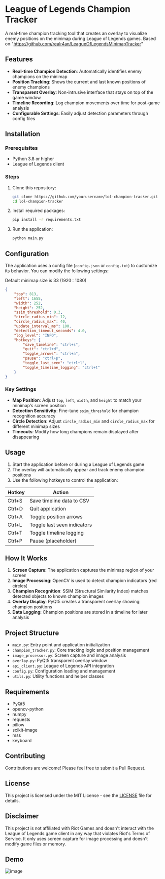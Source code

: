 # League of Legends Champion Tracker

A real-time champion tracking tool that creates an overlay to visualize enemy positions on the minimap during League of Legends games.
Based on "https://github.com/realr4an/LeagueOfLegendsMinimapTracker"

## Features

- **Real-time Champion Detection**: Automatically identifies enemy champions on the minimap
- **Position Tracking**: Shows the current and last known positions of enemy champions
- **Transparent Overlay**: Non-intrusive interface that stays on top of the game window
- **Timeline Recording**: Log champion movements over time for post-game analysis
- **Configurable Settings**: Easily adjust detection parameters through config files

## Installation

### Prerequisites

- Python 3.8 or higher
- League of Legends client

### Steps

1. Clone this repository:
   ```bash
   git clone https://github.com/yourusername/lol-champion-tracker.git
   cd lol-champion-tracker
   ```

2. Install required packages:
   ```bash
   pip install -r requirements.txt
   ```

3. Run the application:
   ```bash
   python main.py
   ```

## Configuration

The application uses a config file (`config.json` or `config.txt`) to customize its behavior. You can modify the following settings:

Default minimap size is 33 (1920 : 1080)

```json
{
    "top": 813,
    "left": 1655,
    "width": 252,
    "height": 252,
    "ssim_threshold": 0.3,
    "circle_radius_min": 12,
    "circle_radius_max": 40,
    "update_interval_ms": 100,
    "detection_timeout_seconds": 4.0,
    "log_level": "INFO",
    "hotkeys": {
        "save_timeline": "ctrl+s",
        "quit": "ctrl+d",
        "toggle_arrows": "ctrl+a",
        "pause": "ctrl+p",
        "toggle_last_seen": "ctrl+l",
        "toggle_timeline_logging": "ctrl+t"
    }
}
```

### Key Settings

- **Map Position**: Adjust `top`, `left`, `width`, and `height` to match your minimap's screen position
- **Detection Sensitivity**: Fine-tune `ssim_threshold` for champion recognition accuracy
- **Circle Detection**: Adjust `circle_radius_min` and `circle_radius_max` for different minimap sizes
- **Timeouts**: Modify how long champions remain displayed after disappearing

## Usage

1. Start the application before or during a League of Legends game
2. The overlay will automatically appear and track enemy champion positions
3. Use the following hotkeys to control the application:

| Hotkey | Action |
|--------|--------|
| Ctrl+S | Save timeline data to CSV |
| Ctrl+D | Quit application |
| Ctrl+A | Toggle position arrows |
| Ctrl+L | Toggle last seen indicators |
| Ctrl+T | Toggle timeline logging |
| Ctrl+P | Pause (placeholder) |

## How It Works

1. **Screen Capture**: The application captures the minimap region of your screen
2. **Image Processing**: OpenCV is used to detect champion indicators (red circles)
3. **Champion Recognition**: SSIM (Structural Similarity Index) matches detected objects to known champion images
4. **Overlay Display**: PyQt5 creates a transparent overlay showing champion positions
5. **Data Logging**: Champion positions are stored in a timeline for later analysis

## Project Structure

- `main.py`: Entry point and application initialization
- `champion_tracker.py`: Core tracking logic and position management
- `image_processor.py`: Screen capture and image analysis
- `overlay.py`: PyQt5 transparent overlay window
- `api_client.py`: League of Legends API integration
- `config.py`: Configuration loading and management
- `utils.py`: Utility functions and helper classes

## Requirements

- PyQt5
- opencv-python
- numpy
- requests
- pillow
- scikit-image
- mss
- keyboard

## Contributing

Contributions are welcome! Please feel free to submit a Pull Request.

## License

This project is licensed under the MIT License - see the [LICENSE](LICENSE) file for details.

## Disclaimer

This project is not affiliated with Riot Games and doesn't interact with the League of Legends game client in any way that violates Riot's Terms of Service. It only uses screen capture for image processing and doesn't modify game files or memory.

## Demo

![image](https://github.com/user-attachments/assets/112e207c-fa5f-4b39-966e-a466d71a251d)

